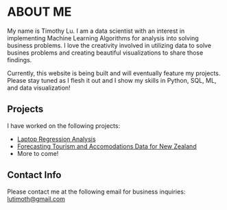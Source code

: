 # ABOUT ME

My name is Timothy Lu.
I am a data scientist with an interest in implementing Machine Learning Algorithms for analysis into solving business problems. I love the creativity involved in utilizing data to solve busines problems and creating beautiful visualizations to share those findings.

Currently, this website is being built and will eventually feature my projects. Please stay tuned as I flesh it out and I show my skills in Python, SQL, ML, and data visualization!

## Projects
I have worked on the following projects:
- [Laptop Regression Analysis](https://github.com/naturesbless/LaptopPriceModeling)
- [Forecasting Tourism and Accomodations Data for New Zealand](https://github.com/naturesbless/Tourism-Forecasting)
- More to come!

## Contact Info
Please contact me at the following email for business inquiries: lutimoth@gmail.com
